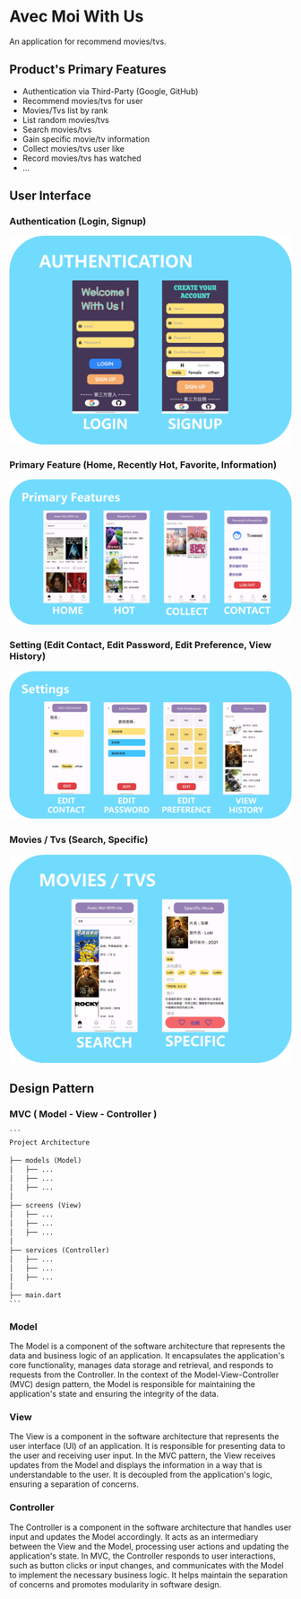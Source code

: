 # Avec Moi With Us
An application for recommend movies/tvs.


## Product's Primary Features
* Authentication via Third-Party (Google, GitHub)
* Recommend movies/tvs for user
* Movies/Tvs list by rank
* List random movies/tvs
* Search movies/tvs
* Gain specific movie/tv information
* Collect movies/tvs user like
* Record movies/tvs has watched
* ...

## User Interface
### Authentication (Login, Signup)
![](./assets/ui-display/authentication.png)

### Primary Feature (Home, Recently Hot, Favorite, Information)
![](./assets/ui-display/primary_feature.png)

### Setting (Edit Contact, Edit Password, Edit Preference, View History)
![](./assets/ui-display/setting.png)

### Movies / Tvs (Search, Specific)
![](./assets/ui-display/movie_tv.png)
## Design Pattern
### MVC ( Model - View - Controller )
    ```
    Project Architecture
    
    ├── models (Model)
    │   ├── ...
    │   ├── ...
    │   ├── ...
    │
    ├── screens (View)
    │   ├── ...
    │   ├── ...
    │   ├── ...
    │
    ├── services (Controller)
    │   ├── ...
    │   ├── ...
    │   ├── ...
    │
    ├── main.dart
    ```
### Model

The Model is a component of the software architecture that represents the data and business logic of an application. It encapsulates the application's core functionality, manages data storage and retrieval, and responds to requests from the Controller. In the context of the Model-View-Controller (MVC) design pattern, the Model is responsible for maintaining the application's state and ensuring the integrity of the data.

### View

The View is a component in the software architecture that represents the user interface (UI) of an application. It is responsible for presenting data to the user and receiving user input. In the MVC pattern, the View receives updates from the Model and displays the information in a way that is understandable to the user. It is decoupled from the application's logic, ensuring a separation of concerns.

### Controller

The Controller is a component in the software architecture that handles user input and updates the Model accordingly. It acts as an intermediary between the View and the Model, processing user actions and updating the application's state. In MVC, the Controller responds to user interactions, such as button clicks or input changes, and communicates with the Model to implement the necessary business logic. It helps maintain the separation of concerns and promotes modularity in software design.
